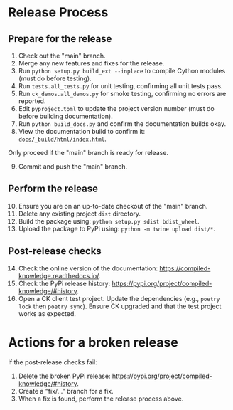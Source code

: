 Release Process
===============

Prepare for the release
-----------------------

1. Check out the "main" branch.
2. Merge any new features and fixes for the release.
3. Run `python setup.py build_ext --inplace` to compile Cython modules (must do before testing).
4. Run `tests.all_tests.py` for unit testing, confirming all unit tests pass.
5. Run `ck_demos.all_demos.py` for smoke testing, confirming no errors are reported.
6. Edit `pyproject.toml` to update the project version number (must do before building documentation).
7. Run `python build_docs.py` and confirm the documentation builds okay.
8. View the documentation build to confirm it: [`docs/_build/html/index.html`](docs/_build/html/index.html).

Only proceed if the "main" branch is ready for release.

9. Commit and push the "main" branch.

Perform the release
-------------------

10. Ensure you are on an up-to-date checkout of the "main" branch.
11. Delete any existing project `dist` directory.
12. Build the package using: `python setup.py sdist bdist_wheel`.
13. Upload the package to PyPi using: `python -m twine upload dist/*`.

Post-release checks
-------------------

14. Check the online version of the documentation:  https://compiled-knowledge.readthedocs.io/.
15. Check the PyPi release history: https://pypi.org/project/compiled-knowledge/#history.
16. Open a CK client test project. Update the dependencies (e.g., `poetry lock` then `poetry sync`).
    Ensure CK upgraded and that the test project works as expected.

Actions for a broken release
============================

If the post-release checks fail:

1. Delete the broken PyPi release: https://pypi.org/project/compiled-knowledge/#history.
2. Create a "fix/..." branch for a fix.
3. When a fix is found, perform the release process above.
